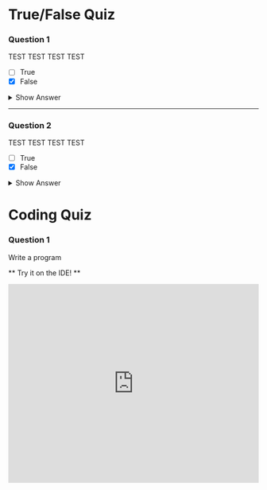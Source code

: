 # True/False Quiz

### Question 1
TEST TEST TEST TEST
- [ ] True
- [x] False

<details>
<summary>Show Answer</summary>
<br>
**False** - Explanation 1
</details>

---

### Question 2
TEST TEST TEST TEST
- [ ] True
- [x] False

<details>
<summary>Show Answer</summary>
<br>
**False** - Explanation 2
</details>



# Coding Quiz

### Question 1
Write a program

** Try it on the IDE! **

<iframe height="400" style="width: 100%;" scrolling="no" title="Embedded Code Exercise" src="https://codepen.io/your-username/embed/abc123?default-tab=html,result&editable=true" frameborder="no" loading="lazy" allowtransparency="true" allowfullscreen="true">
  See the Pen <a href="https://codepen.io/your-username/pen/abc123">
  Embedded Code Exercise</a> by Your Name (<a href="https://codepen.io/your-username">@your-username</a>)
  on <a href="https://codepen.io">CodePen</a>.
</iframe>